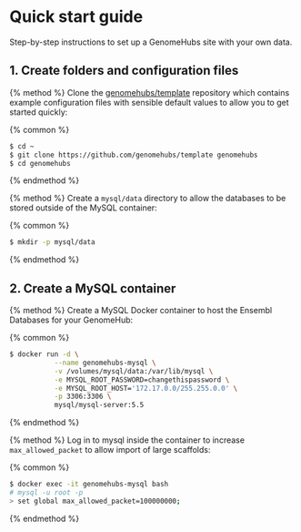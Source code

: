 # Quick start guide

Step-by-step instructions to set up a GenomeHubs site with your own data.


## 1. Create folders and configuration files

{% method %}
Clone the [genomehubs/template](https://github.com/genomehubs/template) repository which contains example configuration files with sensible default values to allow you to get started quickly:

{% common %}
```bash
$ cd ~
$ git clone https://github.com/genomehubs/template genomehubs
$ cd genomehubs
```
{% endmethod %}

{% method %}
Create a `mysql/data` directory to allow the databases to be stored outside of the MySQL container:

{% common %}
```bash
$ mkdir -p mysql/data
```
{% endmethod %}


## 2. Create a MySQL container

{% method %}
Create a MySQL Docker container to host the Ensembl Databases for your GenomeHub:

{% common %}
```bash
$ docker run -d \
           --name genomehubs-mysql \
           -v /volumes/mysql/data:/var/lib/mysql \
           -e MYSQL_ROOT_PASSWORD=changethispassword \
           -e MYSQL_ROOT_HOST='172.17.0.0/255.255.0.0' \
           -p 3306:3306 \
           mysql/mysql-server:5.5
```
{% endmethod %}

{% method %}
Log in to mysql inside the container to increase `max_allowed_packet` to allow import of large scaffolds:

{% common %}
```bash
$ docker exec -it genomehubs-mysql bash
# mysql -u root -p
> set global max_allowed_packet=100000000;
```
{% endmethod %}

